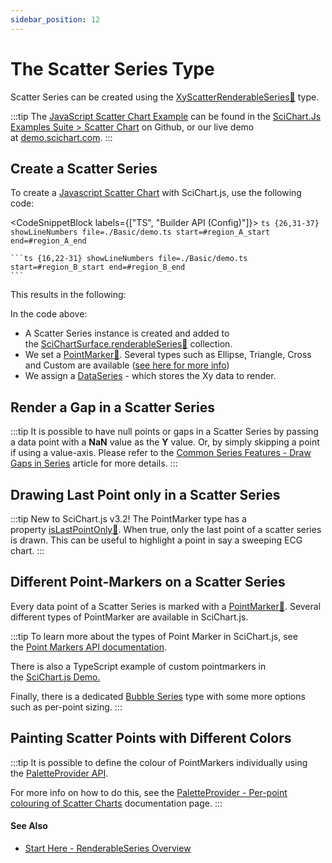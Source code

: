```yaml
---
sidebar_position: 12
---
```


# The Scatter Series Type

Scatter Series can be created using the [XyScatterRenderableSeries:blue_book:](https://www.scichart.com/documentation/js/current/typedoc/classes/xyscatterrenderableseries.html) type.

:::tip
The [JavaScript Scatter Chart Example](https://scichart.com/demo/javascript/scatter-chart) can be found in the [SciChart.Js Examples Suite > Scatter Chart](https://github.com/ABTSoftware/SciChart.JS.Examples/tree/master/Examples/src/components/Examples/Charts2D/BasicChartTypes/ScatterChart) on Github, or our live demo at [demo.scichart.com](https://scichart.com/demo/javascript/scatter-chart).
:::

<ChartFromSciChartDemo  
    src="https://www.scichart.com/demo/iframe/scatter-chart" 
    title="Scatter Series Chart" 
/>

## Create a Scatter Series

To create a [Javascript Scatter Chart](https://scichart.com/demo/javascript-scatter-chart) with SciChart.js, use the following code:

<CodeSnippetBlock labels={["TS", "Builder API (Config)"]}>
    ```ts {26,31-37} showLineNumbers file=./Basic/demo.ts start=#region_A_start end=#region_A_end
    ```

    ```ts {16,22-31} showLineNumbers file=./Basic/demo.ts start=#region_B_start end=#region_B_end
    ```
</CodeSnippetBlock>

This results in the following:

<LiveDocSnippet name="./Basic/demo" />

In the code above:

*   A Scatter Series instance is created and added to the [SciChartSurface.renderableSeries:blue_book:](https://www.scichart.com/documentation/js/current/typedoc/classes/scichartsurface.html#renderableseries) collection.
*   We set a [PointMarker:blue_book:](https://www.scichart.com/documentation/js/current/typedoc/classes/baserenderableseries.html#pointmarker). Several types such as Ellipse, Triangle, Cross and Custom are available ([see here for more info](/2d-charts/chart-types/common-series-apis/drawing-point-markers))
*   We assign a [DataSeries](/2d-charts/chart-types/data-series-api/data-series-api-overview) - which stores the Xy data to render.

## Render a Gap in a Scatter Series

:::tip
It is possible to have null points or gaps in a Scatter Series by passing a data point with a **NaN** value as the **Y** value. Or, by simply skipping a point if using a value-axis. Please refer to the [Common Series Features - Draw Gaps in Series](/2d-charts/chart-types/common-series-apis/drawing-gaps) article for more details.
:::

## Drawing Last Point only in a Scatter Series

:::tip
New to SciChart.js v3.2! The PointMarker type has a property [isLastPointOnly:blue_book:](https://www.scichart.com/documentation/js/current/typedoc/classes/basepointmarker.html#lastpointonly). When true, only the last point of a scatter series is drawn. This can be useful to highlight a point in say a sweeping ECG chart.
:::

## Different Point-Markers on a Scatter Series

Every data point of a Scatter Series is marked with a [PointMarker:blue_book:](https://www.scichart.com/documentation/js/current/typedoc/classes/baserenderableseries.html#pointmarker). Several different types of PointMarker are available in SciChart.js.

:::tip
To learn more about the types of Point Marker in SciChart.js, see the [Point Markers API documentation](/2d-charts/chart-types/common-series-apis/drawing-point-markers).

There is also a TypeScript example of custom pointmarkers in the [SciChart.js Demo.](https://scichart.com/demo/javascript-chart-custom-pointmarkers)

Finally, there is a dedicated [Bubble Series](/2d-charts/chart-types/fast-bubble-renderable-series) type with some more options such as per-point sizing.
:::

## Painting Scatter Points with Different Colors

:::tip
It is possible to define the colour of PointMarkers individually using the [PaletteProvider API](/2d-charts/chart-types/palette-provider-api/palette-provider-api-overview).

For more info on how to do this, see the [PaletteProvider - Per-point colouring of Scatter Charts](/2d-charts/chart-types/palette-provider-api/xy-scatter-renderable-series) documentation page.
:::

#### See Also

* [Start Here - RenderableSeries Overview](/2d-charts/chart-types/renderable-series-api-overview)